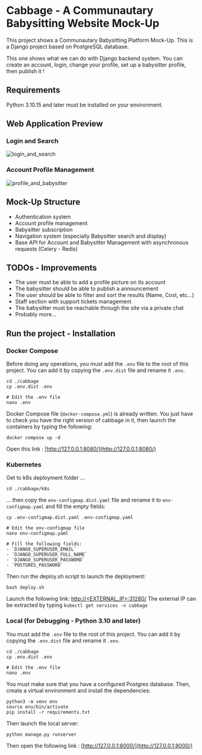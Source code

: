 # Cabbage - A Communautary Babysitting Website Mock-Up

This project shows a Communautary Babysitting Platform Mock-Up. This is a Django project based on PostgreSQL database.

This one shows what we can do with Django backend system. You can create an account, login, change your profile, set up a babysitter profile, then publish it !

## Requirements

Python 3.10.15 and later must be installed on your environment.

## Web Application Preview

### Login and Search

![login_and_search](https://user-images.githubusercontent.com/38188604/61128083-52649180-a4b1-11e9-8cf8-ec3990b0a2e5.gif)

### Account Profile Management

![profile_and_babysitter](https://user-images.githubusercontent.com/38188604/61128085-542e5500-a4b1-11e9-8ecf-73f11da30c9a.gif)

## Mock-Up Structure

- Authentication system
- Account profile management
- Babysitter subscription
- Navigation system (especially Babysitter search and display)
- Base API for Account and Babysitter Management with asynchronous requests (Celery - Redis)


## TODOs - Improvements

- The user must be able to add a profile picture on its account
- The babysitter should be able to publish a announcement
- The user should be able to filter and sort the results (Name, Cost, etc...)
- Staff section with support tickets management
- The babysitter must be reachable through the site via a private chat
- Probably more...

## Run the project - Installation


### Docker Compose

Before doing any operations, you must add the `.env` file to the root of this project. You can add it by copying the `.env.dist` file and rename it `.env`.

```
cd ./cabbage
cp .env.dist .env

# Edit the .env file
nano .env
```

Docker Compose file (`docker-compose.yml`) is already written. You just have to check you have the right version of cabbage in it, then launch the containers by typing the following:

```
docker compose up -d
```

Open this link : [http://127.0.0.1:8080/](http://127.0.0.1:8080/)

### Kubernetes

Get to k8s deployment folder ...

```
cd ./cabbage/k8s
```

... then copy the `env-configmap.dist.yaml` file and rename it to `env-configmap.yaml` and fill the empty fields:


```
cp .env-configmap.dist.yaml .env-configmap.yaml

# Edit the env-configmap file
nano env-configmap.yaml

# Fill the following fields:
- `DJANGO_SUPERUSER_EMAIL`
- `DJANGO_SUPERUSER_FULL_NAME`
- `DJANGO_SUPERUSER_PASSWORD`
- `POSTGRES_PASSWORD`
```

Then run the deploy.sh script to launch the deployment:

```
bash deploy.sh
```

Launch the following link: [http://<EXTERNAL_IP>:31280/](http://<EXTERNAL_IP>:31280/)
The external IP can be extracted by typing `kubectl get services -n cabbage`

### Local (for Debugging - Python 3.10 and later)

You must add the `.env` file to the root of this project. You can add it by copying the `.env.dist` file and rename it `.env`.

```
cd ./cabbage
cp .env.dist .env

# Edit the .env file
nano .env
```

You must make sure that you have a configured Postgres database.
Then, create a virtual environment and install the dependencies:

```
python3 -m venv env
source env/bin/activate
pip install -r requirements.txt
```

Then launch the local server:

`python manage.py runserver`

Then open the following link : [http://127.0.0.1:8000/](http://127.0.0.1:8000/)
